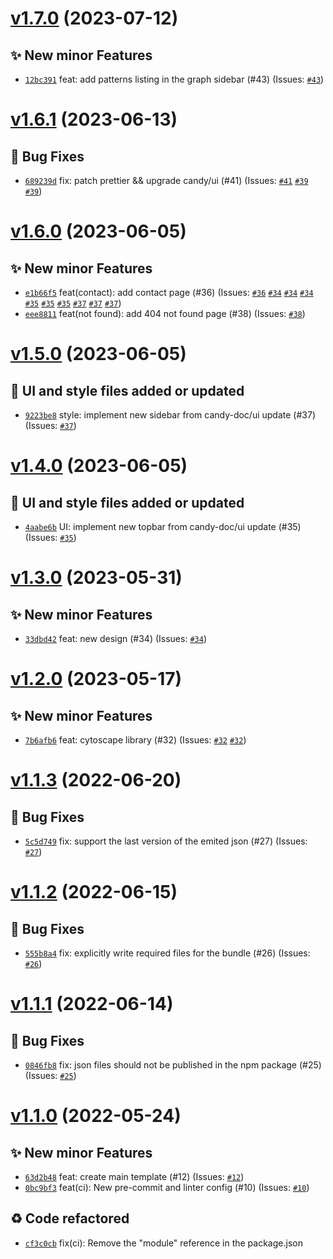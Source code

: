 # [v1.7.0](https://github.com/Candy-Doc/candy-board/compare/v1.6.1...v1.7.0) (2023-07-12)

## ✨ New minor Features
- [`12bc391`](https://github.com/Candy-Doc/candy-board/commit/12bc391)  feat: add patterns listing in the graph sidebar (#43) (Issues: [`#43`](https://github.com/Candy-Doc/candy-board/issues/43))

# [v1.6.1](https://github.com/Candy-Doc/candy-board/compare/v1.6.0...v1.6.1) (2023-06-13)

## 🐛 Bug Fixes
- [`689239d`](https://github.com/Candy-Doc/candy-board/commit/689239d)  fix: patch prettier &amp;&amp; upgrade candy/ui (#41) (Issues: [`#41`](https://github.com/Candy-Doc/candy-board/issues/41) [`#39`](https://github.com/Candy-Doc/candy-board/issues/39) [`#39`](https://github.com/Candy-Doc/candy-board/issues/39))

# [v1.6.0](https://github.com/Candy-Doc/candy-board/compare/v1.5.0...v1.6.0) (2023-06-05)

## ✨ New minor Features
- [`e1b66f5`](https://github.com/Candy-Doc/candy-board/commit/e1b66f5)  feat(contact): add contact page (#36) (Issues: [`#36`](https://github.com/Candy-Doc/candy-board/issues/36) [`#34`](https://github.com/Candy-Doc/candy-board/issues/34) [`#34`](https://github.com/Candy-Doc/candy-board/issues/34) [`#34`](https://github.com/Candy-Doc/candy-board/issues/34) [`#35`](https://github.com/Candy-Doc/candy-board/issues/35) [`#35`](https://github.com/Candy-Doc/candy-board/issues/35) [`#35`](https://github.com/Candy-Doc/candy-board/issues/35) [`#37`](https://github.com/Candy-Doc/candy-board/issues/37) [`#37`](https://github.com/Candy-Doc/candy-board/issues/37) [`#37`](https://github.com/Candy-Doc/candy-board/issues/37))
- [`eee8811`](https://github.com/Candy-Doc/candy-board/commit/eee8811)  feat(not found): add 404 not found page (#38) (Issues: [`#38`](https://github.com/Candy-Doc/candy-board/issues/38))

# [v1.5.0](https://github.com/Candy-Doc/candy-board/compare/v1.4.0...v1.5.0) (2023-06-05)

## 💄 UI and style files added or updated
- [`9223be8`](https://github.com/Candy-Doc/candy-board/commit/9223be8)  style: implement new sidebar from candy-doc/ui update (#37) (Issues: [`#37`](https://github.com/Candy-Doc/candy-board/issues/37))

# [v1.4.0](https://github.com/Candy-Doc/candy-board/compare/v1.3.0...v1.4.0) (2023-06-05)

## 💄 UI and style files added or updated
- [`4aabe6b`](https://github.com/Candy-Doc/candy-board/commit/4aabe6b)  UI: implement new topbar from candy-doc/ui update (#35) (Issues: [`#35`](https://github.com/Candy-Doc/candy-board/issues/35))

# [v1.3.0](https://github.com/Candy-Doc/candy-board/compare/v1.2.0...v1.3.0) (2023-05-31)

## ✨ New minor Features
- [`33dbd42`](https://github.com/Candy-Doc/candy-board/commit/33dbd42)  feat: new design (#34) (Issues: [`#34`](https://github.com/Candy-Doc/candy-board/issues/34))

# [v1.2.0](https://github.com/Candy-Doc/candy-board/compare/v1.1.3...v1.2.0) (2023-05-17)

## ✨ New minor Features
- [`7b6afb6`](https://github.com/Candy-Doc/candy-board/commit/7b6afb6)  feat: cytoscape library (#32) (Issues: [`#32`](https://github.com/Candy-Doc/candy-board/issues/32) [`#32`](https://github.com/Candy-Doc/candy-board/issues/32))

# [v1.1.3](https://github.com/Candy-Doc/candy-board/compare/v1.1.2...v1.1.3) (2022-06-20)

## 🐛 Bug Fixes
- [`5c5d749`](https://github.com/Candy-Doc/candy-board/commit/5c5d749)  fix: support the last version of the emited json (#27) (Issues: [`#27`](https://github.com/Candy-Doc/candy-board/issues/27))

# [v1.1.2](https://github.com/Candy-Doc/candy-board/compare/v1.1.1...v1.1.2) (2022-06-15)

## 🐛 Bug Fixes
- [`555b8a4`](https://github.com/Candy-Doc/candy-board/commit/555b8a4)  fix: explicitly write required files for the bundle (#26) (Issues: [`#26`](https://github.com/Candy-Doc/candy-board/issues/26))

# [v1.1.1](https://github.com/Candy-Doc/candy-board/compare/v1.1.0...v1.1.1) (2022-06-14)

## 🐛 Bug Fixes
- [`0846fb8`](https://github.com/Candy-Doc/candy-board/commit/0846fb8)  fix: json files should not be published in the npm package (#25) (Issues: [`#25`](https://github.com/Candy-Doc/candy-board/issues/25))

# [v1.1.0](https://github.com/Candy-Doc/candy-board/compare/v1.0.1...v1.1.0) (2022-05-24)

## ✨ New minor Features
- [`63d2b48`](https://github.com/Candy-Doc/candy-board/commit/63d2b48)  feat: create main template (#12) (Issues: [`#12`](https://github.com/Candy-Doc/candy-board/issues/12))
- [`0bc9bf3`](https://github.com/Candy-Doc/candy-board/commit/0bc9bf3)  feat(ci): New pre-commit and linter config (#10) (Issues: [`#10`](https://github.com/Candy-Doc/candy-board/issues/10))

## ♻ Code refactored
- [`cf3c0cb`](https://github.com/Candy-Doc/candy-board/commit/cf3c0cb)  fix(ci): Remove the &quot;module&quot; reference in the package.json
